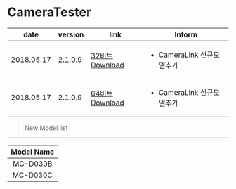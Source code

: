 # CameraTester

| date | version | link | Inform |
|---|---|---|-------------|
| 2018.05.17 | 2.1.0.9 | [32비트 Download](https://github.com/CREVIS/Camera/raw/master/Tools/CameraTester/CameraTester_v2.1.0.9_x86(CameraLink).zip)| <ul><li>CameraLink 신규모델추가<br/></li> |
  | 2018.05.17 | 2.1.0.9 | [64비트 Download](https://github.com/CREVIS/Camera/raw/master/Tools/CameraTester/CameraTester_v2.1.0.9_x64(CameraLink).zip)| <ul><li>CameraLink 신규모델추가<br/></li> |
  
   
   
     
  
>New Model list
---------------

| Model Name |
| :---: |
|MC-D030B|
|MC-D030C|
